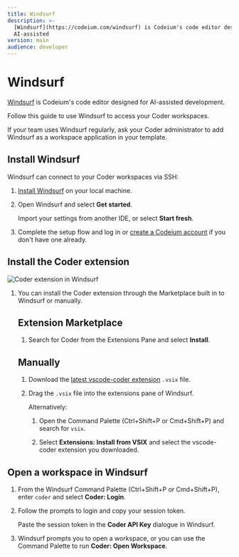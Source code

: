 ```yaml
---
title: Windsurf
description: >-
  [Windsurf](https://codeium.com/windsurf) is Codeium's code editor designed for
  AI-assisted
version: main
audience: developer
---
```

# Windsurf

[Windsurf](https://codeium.com/windsurf) is Codeium's code editor designed for AI-assisted
development.

Follow this guide to use Windsurf to access your Coder workspaces.

If your team uses Windsurf regularly, ask your Coder administrator to add Windsurf as a workspace application in your template.

## Install Windsurf

Windsurf can connect to your Coder workspaces via SSH:

1. [Install Windsurf](https://docs.codeium.com/windsurf/getting-started) on your local machine.

1. Open Windsurf and select **Get started**.

   Import your settings from another IDE, or select **Start fresh**.

1. Complete the setup flow and log in or [create a Codeium account](https://codeium.com/windsurf/signup)
   if you don't have one already.

## Install the Coder extension

![Coder extension in Windsurf](%images/%images/./../images/user-guides/ides/windsurf-coder-extension.png)

1. You can install the Coder extension through the Marketplace built in to Windsurf or manually.

   <div class="tabs">

   ## Extension Marketplace

   1. Search for Coder from the Extensions Pane and select **Install**.

   ## Manually

   1. Download the [latest vscode-coder extension](https://github.com/coder/vscode-coder/releases/latest) `.vsix` file.

   1. Drag the `.vsix` file into the extensions pane of Windsurf.

      Alternatively:

      1. Open the Command Palette
   (<kdb>Ctrl</kdb>+<kdb>Shift</kdb>+<kdb>P</kdb> or <kdb>Cmd</kdb>+<kdb>Shift</kdb>+<kdb>P</kdb>)
   and search for `vsix`.

      1. Select **Extensions: Install from VSIX** and select the vscode-coder extension you downloaded.

   </div>

## Open a workspace in Windsurf

1. From the Windsurf Command Palette
(<kdb>Ctrl</kdb>+<kdb>Shift</kdb>+<kdb>P</kdb> or <kdb>Cmd</kdb>+<kdb>Shift</kdb>+<kdb>P</kdb>),
enter `coder` and select **Coder: Login**.

1. Follow the prompts to login and copy your session token.

   Paste the session token in the **Coder API Key** dialogue in Windsurf.

1. Windsurf prompts you to open a workspace, or you can use the Command Palette to run **Coder: Open Workspace**.
